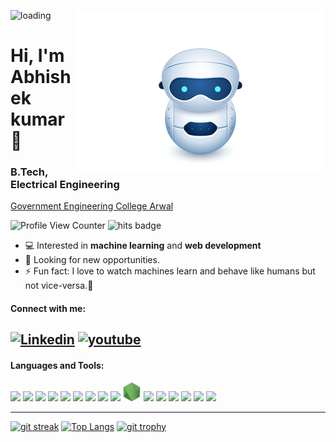 ![loading](https://images.unsplash.com/photo-1545987796-200677ee1011?ixlib=rb-1.2.1&ixid=eyJhcHBfaWQiOjEyMDd9&auto=format&fit=crop&w=960&h=300&q=60)
<img align="right" alt="Coding" width="400" src="https://github.com/Abhishek-k-git/Image/blob/main/mygif.svg">
# Hi, I'm Abhishek kumar 👋
### B.Tech, Electrical Engineering
[Government Engineering College Arwal](https://www.gecarwal.ac.in/)

<!--![visitor badge](https://visitor-badge.glitch.me/badge?page_id=Abhishek-k-git.visitor-badge)-->
![Profile View Counter](https://komarev.com/ghpvc/?username=Abhishek-k-git)
![hits badge](https://hits.seeyoufarm.com/api/count/incr/badge.svg?url=https%3A%2F%2Fgithub.com%2Fabhishek-k-git1212%2Fhit-counter)

- 💻 Interested in **machine learning** and **web development**
- 🧐 Looking for new opportunities.
- ⚡ Fun fact: I love to watch machines learn and behave like humans but not vice-versa.🤣

#### Connect with me:
<a href="http://www.linkedin.com/in/abhishek-kumar-9872241ab/"><img alt="Linkedin" src="https://img.shields.io/badge/LinkedIn-0077B5?style=for-the-badge&logo=linkedin&logoColor=white" /></a>
<a href="https://www.youtube.com/channel/UCU79yiK3FOYQMrUQpH-uHSQ"/><img alt="youtube" src="https://img.shields.io/badge/YouTube-FF0000?style=for-the-badge&logo=youtube&logoColor=white" /></a>
---

#### Languages and Tools:

[<img src="https://img.shields.io/badge/C%2B%2B-00599C?style=for-the-badge&logo=c%2B%2B&logoColor=white" />](c++)
[<img src="https://img.shields.io/badge/Html5-FF5722?style=for-the-badge&logo=html5&logoColor=white"/>](html5)
[<img src="https://img.shields.io/badge/Css3-2962FF?style=for-the-badge&logo=css3&logoColor=white"/>](css3)
[<img src="https://img.shields.io/badge/Javascript-FFA500?style=for-the-badge&logo=javascript&logoColor=white"/>](javascript)
[<img src="	https://img.shields.io/badge/PHP-777BB4?style=for-the-badge&logo=php&logoColor=white"/>](php)
[<img src="https://img.shields.io/badge/MySQL-005C84?style=for-the-badge&logo=mysql&logoColor=white"/>](sql)
[<img src="https://img.shields.io/badge/Mongodb-25D366?style=for-the-badge&logo=mongodb&logoColor=white"/>](mongodb)
[<img src="https://img.shields.io/badge/Express-3C3C3D?style=for-the-badge&logo=Express&logoColor=white"/>](express)
[<img src="https://img.shields.io/badge/React-20232A?style=for-the-badge&logo=react&logoColor=61DAFB"/>](react)
[<img src="https://raw.githubusercontent.com/github/explore/80688e429a7d4ef2fca1e82350fe8e3517d3494d/topics/nodejs/nodejs.png" width="30"/>](node)
[<img src="https://img.shields.io/badge/Python-FFD43B?style=for-the-badge&logo=python&logoColor=blue"/>](python)
[<img src="https://img.shields.io/badge/Pandas-2C2D72?style=for-the-badge&logo=pandas&logoColor=white"/>](pandas)
[<img src="https://img.shields.io/badge/Numpy-777BB4?style=for-the-badge&logo=numpy&logoColor=white"/>](numpy)
[<img src="https://img.shields.io/badge/Matplotlib-000000?style=for-the-badge&logo=Matplotlib&logoColor=white"/>](matplotlib)
[<img src="https://img.shields.io/badge/Seaborn-430098?style=for-the-badge&logo=seaborn&logoColor=white"/>](seaborn)
[<img src="https://img.shields.io/badge/scikit_learn-F7931E?style=for-the-badge&logo=scikit-learn&logoColor=white"/>](Scikit-learn)
<!--
[<img src="https://img.shields.io/badge/SciPy-654FF0?style=for-the-badge&logo=SciPy&logoColor=white"/>](scipy)
[<img src="https://img.shields.io/badge/TensorFlow-FF6F00?style=for-the-badge&logo=TensorFlow&logoColor=white"/>](TensorFlow)
-->

---
<!--
[![git stats](https://github-readme-stats.vercel.app/api?username=Abhishek-k-git)](https://github.com/Abhishek-k-git)
-->
[![git streak](https://github-readme-streak-stats.herokuapp.com/?user=Abhishek-k-git)](https://github.com/Abhishek-k-git)
[![Top Langs](https://github-readme-stats.vercel.app/api/top-langs/?username=Abhishek-k-git)](https://github.com/Abhishek-k-git) 
[![git trophy](https://github-profile-trophy.vercel.app/?username=Abhishek-k-git)](https://github.com/Abhishek-k-git)
